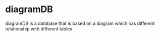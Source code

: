# diagramDB
diagramDB is a database that is based on a diagram which has different relationship with different tables
